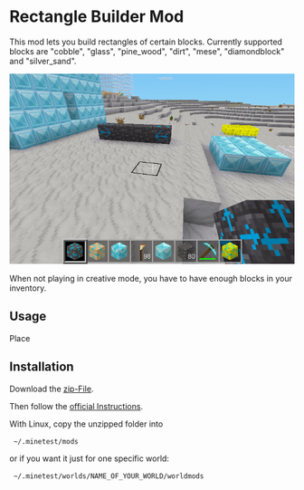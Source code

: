 # Rectangle Builder Mod

This mod lets you build rectangles of certain blocks.
Currently supported blocks are 
"cobble", "glass", "pine_wood", "dirt", "mese", "diamondblock" and "silver_sand".

![Screenshot of mod in action](screenshot.png)

When not playing in creative mode, you have to have enough blocks in your inventory.

## Usage
Place 

## Installation

Download the [zip-File](https://github.com/ivo-bloechliger/luanti_rectangle_builder/raw/refs/heads/main/rectangle_builder.zip).

Then follow the [official Instructions](https://wiki.minetest.net/Installing_Mods).

With Linux, copy the unzipped folder into 

     ~/.minetest/mods

or if you want it just for one specific world:

     ~/.minetest/worlds/NAME_OF_YOUR_WORLD/worldmods

